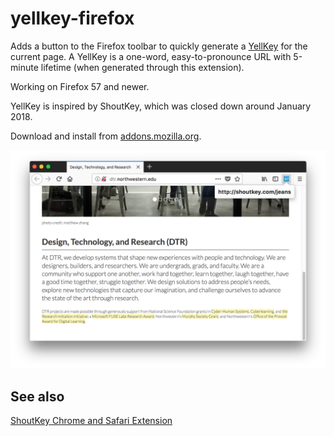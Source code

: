 # yellkey-firefox

Adds a button to the Firefox toolbar to quickly generate a [YellKey](http://yellkey.com) for the current page. A YellKey is a one-word, easy-to-pronounce URL with 5-minute lifetime (when generated through this extension).

Working on Firefox 57 and newer.

YellKey is inspired by ShoutKey, which was closed down around January 2018.

Download and install from [addons.mozilla.org](https://addons.mozilla.org/en-US/firefox/addon/shoutkey/).

![Screenshot of a the extension icon in the toolbar, with a pop-up containing a shortened URL](./screenshot.png)

## See also

[ShoutKey Chrome and Safari Extension](https://github.com/NUDelta/shoutkey-extension)
